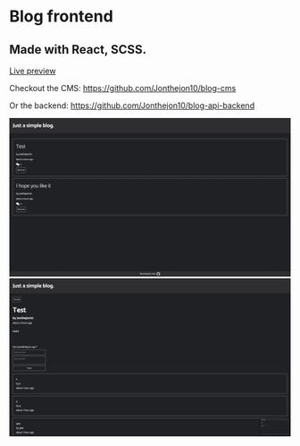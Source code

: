 # Blog frontend

## Made with React, SCSS.

<a href='https://jonthejon10.github.io/blog-frontend/'>Live preview</a>

Checkout the CMS: https://github.com/Jonthejon10/blog-cms

Or the backend: https://github.com/Jonthejon10/blog-api-backend

<img src='src/images/project-preview.png' alt='' />

<img src='src/images/project-preview(2).png' alt='' />
